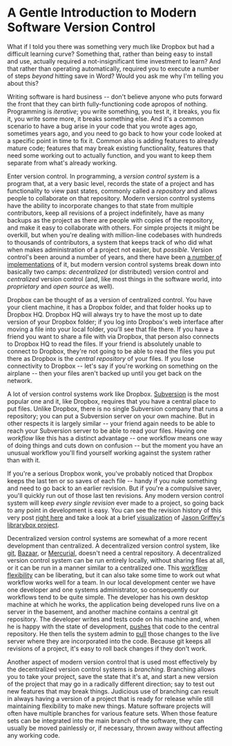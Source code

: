 <!---
This article is CC0, aka the public domain, aka do what you want with it. Full text of the Creative Commons CC0 license can be found here: http://creativecommons.org/publicdomain/zero/1.0/legalcode
-->

A Gentle Introduction to Modern Software Version Control
========================================================


What if I told you there was something very much like Dropbox but had a difficult learning curve? Something that, rather than being easy to install and use, actually required a not-insignificant time investment to learn? And that rather than operating automatically, required you to execute a number of steps *beyond* hitting save in Word? Would you ask me why I'm telling you about this?

Writing software is hard business -- don't believe anyone who puts forward the front that they can birth fully-functioning code apropos of nothing. Programming is *iterative*; you write something, you test it, it breaks, you fix it, you write some more, it breaks something else. And it's a common scenario to have a bug arise in your code that you wrote ages ago, sometimes years ago, and you need to go back to how your code looked at a specific point in time to fix it. Common also is adding features to already mature code; features that may break existing functionality, features that need some working out to actually function, and you want to keep them separate from what's already working.

Enter version control. In programming, a *version control system* is a program that, at a very basic level, records the state of a project and has functionality to view past states, commonly called a *repository* and allows people to collaborate on that repository. Modern version control systems have the ability to incorporate changes to that state from multiple contributors, keep all revisions of a project indefinitely, have as many backups as the project as there are people with copies of the repository, and make it easy to collaborate with others. For simple projects it might be overkill, but when you're dealing with million-line codebases with hundreds to thousands of contributors, a system that keeps track of who did what when makes administration of a project not easier, but *possible*.  Version control's been around a number of years, and there have been [a number of implementations](http://en.wikipedia.org/wiki/List_of_revision_control_software) of it, but modern version control systems break down into basically two camps: *decentralized* (or distributed) version control and *centralized* version control (and, like most things in the software world, into *proprietary* and *open source* as well).

Dropbox can be thought of as a version of centralized control. You have your client machine, it has a Dropbox folder, and that folder hooks up to Dropbox HQ. Dropbox HQ will always try to have the most up to date version of your Dropbox folder; if you log into Dropbox's web interface after moving a file into your local folder, you'll see that file there. If you have a friend you want to share a file with via Dropbox, that person also connects to Dropbox HQ to read the files. If your friend is absolutely unable to connect to Dropbox, they're not going to be able to read the files you put there as Dropbox is the *central repository* of your files. If you lose connectivity to Dropbox -- let's say if you're working on something on the airplane -- then your files aren't backed up until you get back on the network.

A lot of version control systems work like Dropbox. [Subversion](http://subversion.apache.org/) is the most popular one and it, like Dropbox, requires that you have a central place to put files. Unlike Dropbox, there is no single Subversion company that runs a repository; you can put a Subversion server on your own machine. But in other respects it is largely similar -- your friend again needs to be able to reach your Subversion server to be able to read your files. Having one *workflow* like this has a distinct advantage -- one workflow means one way of doing things and cuts down on confusion -- but the moment you have an unusual workflow you'll find yourself working against the system rather than with it.

If you're a serious Dropbox wonk, you've probably noticed that Dropbox keeps the last ten or so saves of each file -- handy if you nuke something and need to go back to an earlier revision. But if you're a compulsive saver, you'll quickly run out of those last ten revisions.  Any modern version control system will keep *every single revision* ever made to a project, so going back to any point in development is easy. You can see the revision history of this very post [right here](https://github.com/jbfink/acrl-git/commits/master) and take a look at a brief [visualization](http://www.youtube.com/watch?v=RbfL_g4mtcw) of [Jason Griffey's librarybox project](http://jasongriffey.net/librarybox/).

Decentralized version control systems are somewhat of a more recent development than centralized. A decentralized version control system, like [git](http://git-scm.com), [Bazaar](http://bazaar.canonical.com), or [Mercurial](http://mercurial.selenic.com), doesn't need a central repository. A decentralized version control system can be run entirely locally, without sharing files at all, or it can be run in a manner similar to a centralized one. This [workflow flexibility](http://git-scm.com/book/en/Distributed-Git-Distributed-Workflows) can be liberating, but it can also take some time to work out what workflow works well for a team. In our local development center we have one developer and one systems administrator, so consequently our workflows tend to be quite simple. The developer has his own desktop machine at which he works, the application being developed runs live on a server in the basement, and another machine contains a central git repository. The developer writes and tests code on his machine and, when he is happy with the state of development, [pushes](http://git-scm.com/docs/git-push) that code to the central repository. He then tells the system admin to [pull](http://git-scm.com/docs/git-pull) those changes to the live server where they are incorporated into the code. Because git keeps all revisions of a project, it's easy to roll back changes if they don't work.

Another aspect of modern version control that is used most effectively by the decentralized version control systems is *branching*. Branching allows you to take your project, save the state that it's at, and start a new version of the project that may go in a radically different direction; say to test out new features that may break things. Judicious use of branching can result in always having a version of a project that is ready for release while still maintaining flexibility to make new things. Mature software projects will often have multiple branches for various feature sets. When those feature sets can be integrated into the main branch of the software, they can usually be moved painlessly or, if necessary, thrown away without affecting any working code.


